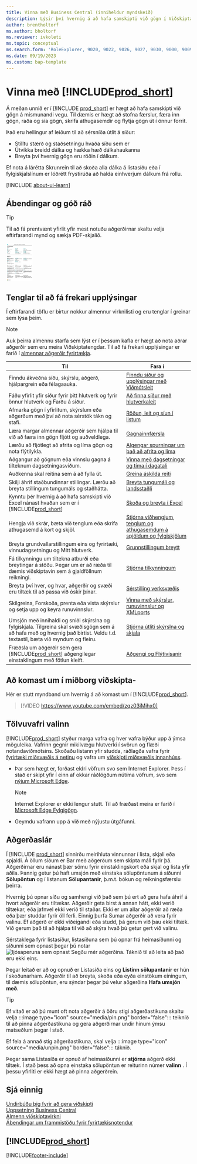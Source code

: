 ```yaml
---
title: Vinna með Business Central (inniheldur myndskeið)
description: Lýsir því hvernig á að hafa samskipti við gögn í Viðskiptamiðinu.
author: brentholtorf
ms.author: bholtorf
ms.reviewer: ivkoleti
ms.topic: conceptual
ms.search.form: 'RoleExplorer, 9020, 9022, 9026, 9027, 9030, 9000, 9009, 9004, 9005, 9024, 9006, 9007, 9010, 9016, 9017'
ms.date: 09/19/2023
ms.custom: bap-template
---
```

# <a name="work-with-"></a>Vinna með [!INCLUDE[prod_short](includes/prod_short.md)]

Á meðan unnið er í  [!INCLUDE [prod_short](includes/prod_short.md)] er hægt að hafa samskipti við gögn á mismunandi vegu. Til dæmis er hægt að stofna færslur, færa inn gögn, raða og sía gögn, skrifa athugasemdir og flytja gögn út í önnur forrit.

Það eru hellingur af leiðum til að sérsníða útlit á síður: 

* Stilltu stærð og staðsetningu hvaða síðu sem er
* Útvíkka breidd dálka og hækka hæð dálkahaukanna
* Breyta því hvernig gögn eru röðin í dálkum. 

Ef nota á lárétta Skrunrein til að skoða alla dálka á listasíðu eða í fylgiskjalslínum er lóðrétt frystirúða að halda einhverjum dálkum frá rollu.

[!INCLUDE [about-ui-learn](includes/about-ui-learn.md)]

## <a name="tips-and-tricks"></a><a name="cheatsheet"></a>Ábendingar og góð ráð

> [!TIP]
> Til að fá prentvænt yfirlit yfir mest notuðu aðgerðirnar skaltu velja eftirfarandi mynd og sækja PDF-skjalið.
>
> [ ![Tákn fyrir PDF-skrána.](media/cheat_sheet_inline.png) ](media/cheat_sheet.pdf "Tákn sem opnar PDF")

## <a name="links-to-learn-more"></a>Tenglar til að fá frekari upplýsingar

Í eftirfarandi töflu er birtur nokkur almennur virknilisti og eru tenglar í greinar sem lýsa þeim.

> [!NOTE]
> Auk þeirra almennu starfa sem lýst er í þessum kafla er hægt að nota aðrar aðgerðir sem eru meira Viðskiptatengdar. Til að fá frekari upplýsingar er farið í  [almennar aðgerðir fyrirtækja](ui-across-business-areas.md).

| Til  | Fara í |
| --- | --- |
|Finndu ákveðna síðu, skýrslu, aðgerð, hjálpargrein eða félagaauka. |[Finndu síður og upplýsingar með Viðmótsleit](ui-search.md) |
|Fáðu yfirlit yfir síður fyrir þitt hlutverk og fyrir önnur hlutverk og Farðu á síður.|[Að finna síður með hlutverkaleit](ui-role-explorer.md)|
|Afmarka gögn í yfirlitum, skýrslum eða aðgerðum með því að nota sérstök tákn og stafi. |[Röðun, leit og síun í listum](ui-enter-criteria-filters.md) |
|Læra margar almennar aðgerðir sem hjálpa til við að færa inn gögn fljótt og auðveldlega.|[Gagnainnfærsla](ui-enter-data.md)|
|Lærðu að fljótlegt að afrita og líma gögn og nota flýtilykla.|[Algengar spurningar um það að afrita og líma](faq-copy-paste.yml)|
|Aðgangur að gögnum eða vinnslu gagna á tilteknum dagsetningasviðum. |[Vinna með dagsetningar og tíma í dagatali](ui-enter-date-ranges.md) |
|Auðkenna skal reitina sem á að fylla út. |[Greina áskilda reiti](ui-mandatory-fields.md) |
|Skilji áhrif staðbundinnar stillingar. Lærðu að breyta stillingum tungumáls og staðhátta.|[Breyta tungumáli og landsstaðli](about-locale-language.md)|
|Kynntu þér hvernig á að hafa samskipti við Excel nánast hvaðan sem er í [!INCLUDE[prod_short](includes/prod_short.md)]|[Skoða og breyta í Excel](across-work-with-excel.md)|
|Hengja við skrár, bæta við tenglum eða skrifa athugasemd á kort og skjöl.|[Stjórna viðhengjum, tenglum og athugasemdum á spjöldum og fylgiskjölum](ui-how-add-link-to-record.md)|
|Breyta grundvallarstillingum eins og fyrirtæki, vinnudagsetningu og Mitt hlutverk. |[Grunnstillingum breytt](ui-change-basic-settings.md) |
|Fá tilkynningu um tiltekna atburði eða breytingar á stöðu. Þegar um er að ræða til dæmis viðskiptavin sem á gjaldföllnum reikningi.|[Stjórna tilkynningum](ui-smart-notifications.md)|
|Breyta því hver, og hvar, aðgerðir og svæði eru tiltæk til að passa við óskir þínar.|[Sérstilling verksvæðis](ui-personalization-user.md) |
|Skilgreina, Forskoða, prenta eða vista skýrslur og setja upp og keyra runuvinnslur.|[Vinna með skýrslur, runuvinnslur og XMLports](ui-work-report.md)|
|Umsjón með innihaldi og sniði skýrslna og fylgiskjala. Tilgreina skal svæðisgögn sem á að hafa með og hvernig það birtist. Veldu t.d. textastíl, bæta við myndum og fleiru.|[Stjórna útliti skýrslna og skjala](ui-manage-report-layouts.md) |
|Fræðsla um aðgerðir sem gera  [!INCLUDE[prod_short](includes/prod_short.md)]  aðgengilegar einstaklingum með fötlun kleift.|[Aðgengi og Flýtivísanir](ui-accessibility.md)|

## <a name="getting-around-in-business-central"></a>Að komast um í miðborg viðskipta-

Hér er stutt myndband um hvernig á að komast um í [!INCLUDE[prod_short](includes/prod_short.md)].

> [!VIDEO https://www.youtube.com/embed/zqz03iMihx0]

## <a name="choosing-a-desktop-browser"></a>Tölvuvafri valinn

[!INCLUDE[prod_short](includes/prod_short.md)] styður marga vafra og hver vafra býður upp á ýmsa möguleika. Vafrinn gegnir mikilvægu hlutverki í svörun og flæði notandaviðmótsins. Skoðaðu listann yfir studda, ráðlagða vafra fyrir  [fyrirtæki miðsvæðis á netinu](./product-requirements.md)  og vafra um  [viðskipti miðsvæðis innanhúss](/dynamics365/business-central/dev-itpro/deployment/system-requirement-business-central-v15).

- Þar sem hægt er, forðast eldri vöfrum svo sem Internet Explorer. Þess í stað er skipt yfir í einn af okkar ráðlögðum nútíma vöfrum, svo sem  [nýjum Microsoft Edge](https://www.microsoft.com/edge/).  

    > [!NOTE]
    > Internet Explorer er ekki lengur stutt. Til að fræðast meira er farið í  [Microsoft Edge  Fylgigögn](https://support.microsoft.com/hub/4337664/microsoft-edge-help).
- Geymdu vafrann upp á við með nýjustu útgáfunni.

## <a name="action-bars"></a>Aðgerðaslár

Í [!INCLUDE [prod_short](includes/prod_short.md)] sinnirðu meirihluta vinnunnar í lista, skjali eða spjaldi. Á öllum síðum er Bar með aðgerðum sem skipta máli fyrir þá. Aðgerðirnar eru nánast þær sömu fyrir einstaklingskort eða skjal og lista yfir aðila. Þannig getur þú haft umsjón með einstaka sölupöntunum á síðunni **Sölupöntun** og í listanum **Sölupantanir**, þ.m.t. bókun og reikningsfærslu þeirra.  

Hvernig þú opnar síðu og samhengi við það sem þú ert að gera hafa áhrif á hvort aðgerðir eru tiltækar. Aðgerðir geta birst á annan hátt, ekki verið tiltækar, eða jafnvel ekki verið til staðar. Ekki er um allar aðgerðir að ræða eða þær studdar fyrir öll ferli. Einnig þurfa Sumar aðgerðir að vera fyrir valinu. Ef aðgerð er ekki viðeigandi eða studd, þá gerum við þau ekki tiltæk. Við gerum það til að hjálpa til við að skýra hvað þú getur gert við valinu.

Sérstaklega fyrir listasíður, listasíðuna sem þú opnar frá heimasíðunni og síðunni sem opnast þegar þú notar  ![ljósaperuna sem opnast Segðu mér aðgerðina.](media/ui-search/search_small.png "Segðu mér hvað þú vilt gera") Táknið til að leita að það eru ekki eins.  

Þegar leitað er að og opnuð er Listasíða eins og  **Listinn sölupantanir**  er hún í skoðunarham. Aðgerðir til að breyta, skoða eða eyða einstökum einingum, til dæmis sölupöntun, eru sýndar þegar þú velur aðgerðina **Hafa umsjón með**.  

> [!TIP]
> Ef vitað er að þú munt oft nota aðgerðir á öðru stigi aðgerðastikuna skaltu velja  :::image type="icon" source="media/pin.png" border="false":::  teiknið til að pinna aðgerðastikuna og gera aðgerðirnar undir hinum ýmsu matseðlum þegar í stað.
>
> Ef fela á annað stig aðgerðastikuna, skal velja  :::image type="icon" source="media/unpin.png" border="false":::  táknið.

Þegar sama Listasíða er opnuð af heimasíðunni er  **stjórna**  aðgerð ekki tiltæk. Í stað þess að opna einstaka sölupöntun er reiturinn númer  **valinn** . Í þessu yfirliti er ekki hægt að pinna aðgerðrein.  

## <a name="see-also"></a>Sjá einnig

[Undirbúðu þig fyrir að gera viðskipti](ui-get-ready-business.md)  
[Uppsetning Business Central](setup.md)  
[Almenn viðskiptavirkni](ui-across-business-areas.md)  
[Ábendingar um frammistöðu fyrir fyrirtækisnotendur](/dynamics365/business-central/dev-itpro/performance/performance-users?toc=/dynamics365/business-central/toc.json)

## [!INCLUDE[prod_short](includes/free_trial_md.md)]

[!INCLUDE[footer-include](includes/footer-banner.md)]
